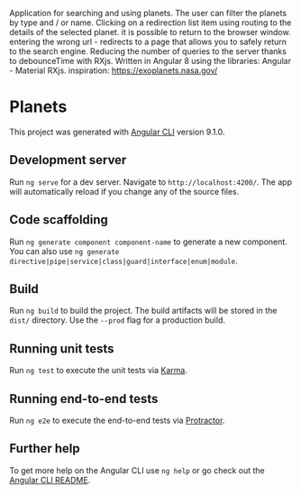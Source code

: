 Application for searching and using planets. The user can filter the planets by type and / or name. Clicking on a redirection list item using routing to the details of the selected planet. it is possible to return to the browser window. entering the wrong url - redirects to a page that allows you to safely return to the search engine. Reducing the number of queries to the server thanks to debounceTime with RXjs.  Written in Angular 8 using the libraries: Angular - Material RXjs. inspiration: https://exoplanets.nasa.gov/
# Planets

This project was generated with [Angular CLI](https://github.com/angular/angular-cli) version 9.1.0.

## Development server

Run `ng serve` for a dev server. Navigate to `http://localhost:4200/`. The app will automatically reload if you change any of the source files.

## Code scaffolding

Run `ng generate component component-name` to generate a new component. You can also use `ng generate directive|pipe|service|class|guard|interface|enum|module`.

## Build

Run `ng build` to build the project. The build artifacts will be stored in the `dist/` directory. Use the `--prod` flag for a production build.

## Running unit tests

Run `ng test` to execute the unit tests via [Karma](https://karma-runner.github.io).

## Running end-to-end tests

Run `ng e2e` to execute the end-to-end tests via [Protractor](http://www.protractortest.org/).

## Further help

To get more help on the Angular CLI use `ng help` or go check out the [Angular CLI README](https://github.com/angular/angular-cli/blob/master/README.md).
